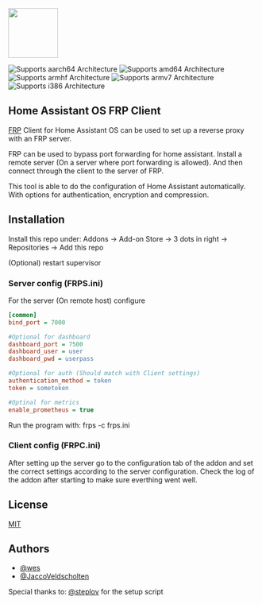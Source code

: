 <img src="[https://github.com/cwt0490/HassIO-FRP-Client/blob/main/logo.png](https://n.wtchu.top:5082/upload/2022/01/10/20220110015258-90b4d31f.jpg)" width=100 height=100 />

![Supports aarch64 Architecture][aarch64-shield] ![Supports amd64 Architecture][amd64-shield] ![Supports armhf Architecture][armhf-shield] ![Supports armv7 Architecture][armv7-shield] ![Supports i386 Architecture][i386-shield]

## Home Assistant OS FRP Client
[FRP](https://github.com/fatedier/frp) Client for Home Assistant OS can be used to set up a reverse proxy with an FRP server.

FRP can be used to bypass port forwarding for home assistant. Install a remote server (On a server where port forwarding is allowed). And then connect through the client to the server of FRP.

This tool is able to do the configuration of Home Assistant automatically. With options for authentication, encryption and compression.


## Installation

Install this repo under: 
Addons -> Add-on Store -> 3 dots in right -> Repositories -> Add this repo

(Optional) restart supervisor


### Server config (FRPS.ini)
For the server (On remote host) configure 
```ini
[common]
bind_port = 7000

#Optional for dashboard
dashboard_port = 7500
dashboard_user = user
dashboard_pwd = userpass

#Optional for auth (Should match with Client settings)
authentication_method = token
token = sometoken

#Optinal for metrics
enable_prometheus = true

```

Run the program with: frps -c frps.ini

### Client config (FRPC.ini)
After setting up the server go to the configuration tab of the addon and set the correct settings according to the server configuration.
Check the log of the addon after starting to make sure everthing went well.
## License

[MIT](https://choosealicense.com/licenses/mit/)



## Authors
- [@wes](https://github.com/cwt0490)
- [@JaccoVeldscholten](https://github.com/JaccoVeldscholten)

Special thanks to: [@steplov](https://github.com/steplov) for the setup script



[aarch64-shield]: https://img.shields.io/badge/aarch64-yes-green.svg
[amd64-shield]: https://img.shields.io/badge/amd64-yes-green.svg
[armhf-shield]: https://img.shields.io/badge/armhf-yes-green.svg
[armv7-shield]: https://img.shields.io/badge/armv7-yes-green.svg
[i386-shield]: https://img.shields.io/badge/i386-yes-green.svg

